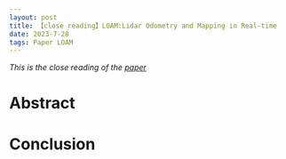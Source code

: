 ```yaml
---
layout: post
title: 【close reading】LOAM:Lidar Odometry and Mapping in Real-time
date: 2023-7-28
tags: Paper LOAM
---
```


*This is the close reading of the [paper](https://www.ri.cmu.edu/pub_files/2014/7/Ji_LidarMapping_RSS2014_v8.pdf)*


# Abstract

# Conclusion

# 
